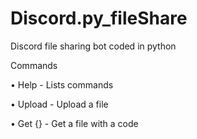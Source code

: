# Discord.py_fileShare
Discord file sharing bot coded in python

Commands

 • Help - Lists commands 
 
 • Upload - Upload a file
 
 • Get {} - Get a file with a code
